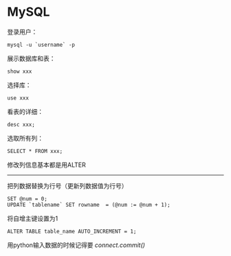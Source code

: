 # MySQL

登录用户：

```mysql
mysql -u `username` -p
```

展示数据库和表：

```mysql
show xxx
```

选择库：

```mysql
use xxx
```

看表的详细：

```mysql
desc xxx;
```

选取所有列：

```mysql
SELECT * FROM xxx;
```

修改列信息基本都是用ALTER

-------------

把列数据替换为行号（更新列数据值为行号）

```mysql
SET @num = 0;
UPDATE `tablename` SET rowname  = (@num := @num + 1);
```

将自增主键设置为1

```mysql
ALTER TABLE table_name AUTO_INCREMENT = 1;
```

用python输入数据的时候记得要 _connect.commit()_
